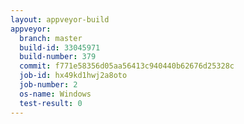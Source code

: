 ```yaml
---
layout: appveyor-build
appveyor:
  branch: master
  build-id: 33045971
  build-number: 379
  commit: f771e58356d05aa56413c940440b62676d25328c
  job-id: hx49kd1hwj2a8oto
  job-number: 2
  os-name: Windows
  test-result: 0
---
```

